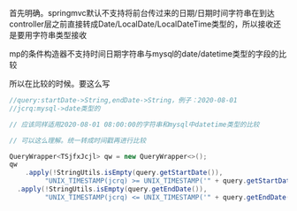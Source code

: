 首先明确。springmvc默认不支持将前台传过来的日期/日期时间字符串在到达controller层之前直接转成Date/LocalDate/LocalDateTime类型的，所以接收还是要用字符串类型接收

mp的条件构造器不支持时间日期字符串与mysql的date/datetime类型的字段的比较

所以在比较的时候。要这么写
```java
//query:startDate->String,endDate->String，例子：2020-08-01
//jcrq:mysql->date类型的

// 应该同样适用2020-08-01 08:00:00的字符串和mysql中datetime类型的比较

// 可以这么理解。统一转成时间戳再进行比较

QueryWrapper<TSjfxJcjl> qw = new QueryWrapper<>();
qw
 	.apply(!StringUtils.isEmpty(query.getStartDate()),
         "UNIX_TIMESTAMP(jcrq) >= UNIX_TIMESTAMP('" + query.getStartDate() + "')")
  .apply(!StringUtils.isEmpty(query.getEndDate()),
         "UNIX_TIMESTAMP(jcrq) <= UNIX_TIMESTAMP('" + query.getEndDate() + "')")
```